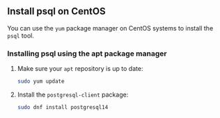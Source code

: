 ## Install psql on CentOS
You can use the `yum` package manager on CentOS systems to install
the `psql` tool.

<procedure>

### Installing psql using the apt package manager
1.  Make sure your `apt` repository is up to date:
    ```bash
    sudo yum update
    ```
1.  Install the `postgresql-client` package:
    ```bash
    sudo dnf install postgresql14
    ```

</procedure>
